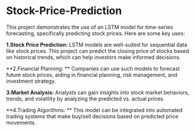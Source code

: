 # Stock-Price-Prediction

This project demonstrates the use of an LSTM model for time-series forecasting, specifically predicting stock prices. Here are some key uses:

**1.Stock Price Prediction:**
LSTM models are well-suited for sequential data like stock prices. This project can predict the closing price of stocks based on historical trends, which can help investors make informed decisions.

**2.Financial Planning: **
Companies can use such models to forecast future stock prices, aiding in financial planning, risk management, and investment strategy.

**3.Market Analysis:** 
Analysts can gain insights into stock market behaviors, trends, and volatility by analyzing the predicted vs. actual prices.

**4.Trading Algorithms: **
This model can be integrated into automated trading systems that make buy/sell decisions based on predicted price movements.
